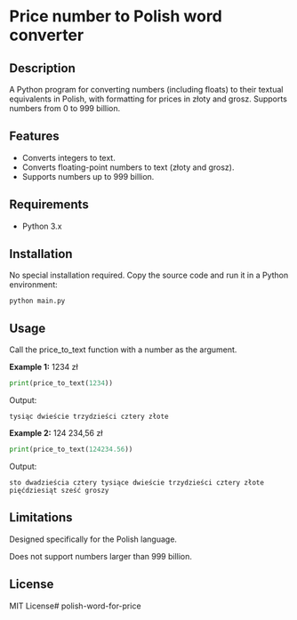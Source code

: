 # Price number to Polish word converter

## Description
A Python program for converting numbers (including floats) to their textual equivalents in Polish, with formatting for prices in złoty and grosz. Supports numbers from 0 to 999 billion.

## Features

- Converts integers to text.
- Converts floating-point numbers to text (złoty and grosz).
- Supports numbers up to 999 billion.

## Requirements
- Python 3.x

## Installation
No special installation required. Copy the source code and run it in a Python environment:

```
python main.py
```

## Usage
Call the price_to_text function with a number as the argument.


**Example 1:** 1234 zł
```python
print(price_to_text(1234))
```
Output:
```
tysiąc dwieście trzydzieści cztery złote
```


**Example 2:** 124 234,56 zł

```python
print(price_to_text(124234.56))
```
Output:
```
sto dwadzieścia cztery tysiące dwieście trzydzieści cztery złote pięćdziesiąt sześć groszy
```

## Limitations

Designed specifically for the Polish language.

Does not support numbers larger than 999 billion.

## License

MIT License#   p o l i s h - w o r d - f o r - p r i c e  
 